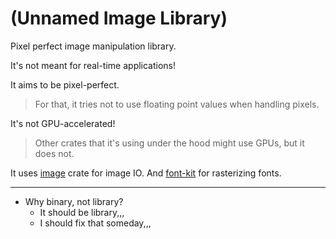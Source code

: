 # (Unnamed Image Library)

Pixel perfect image manipulation library.

It's not meant for real-time applications!

It aims to be pixel-perfect.
> For that, it tries not to use floating point values when handling pixels.

It's not GPU-accelerated!
> Other crates that it's using under the hood might use GPUs, but it does not.

It uses [image](https://github.com/image-rs/image) crate for image IO. And [font-kit](https://github.com/servo/font-kit) for rasterizing fonts.

---

- Why binary, not library?
  - It should be library,,,
  - I should fix that someday,,,